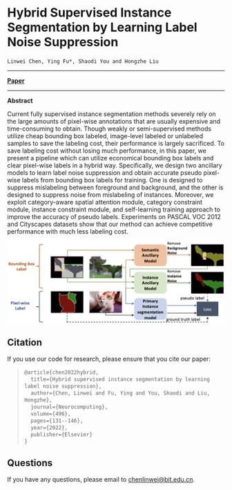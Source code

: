 # Hybrid Supervised Instance Segmentation by Learning Label Noise Suppression

```
Linwei Chen, Ying Fu*, Shaodi You and Hongzhe Liu
```

------

[**Paper**](https://www.sciencedirect.com/science/article/pii/S0925231222005574)

------

**Abstract**

Current fully supervised instance segmentation methods severely rely on the large amounts of pixel-wise annotations that are usually expensive and time-consuming to obtain. Though weakly or semi-supervised methods utilize cheap bounding box labeled, image-level labeled or unlabeled samples to save the labeling cost, their performance is largely sacrificed. To save labeling cost without losing much performance, in this paper, we present a pipeline which can utilize economical bounding box labels and clear pixel-wise labels in a hybrid way. Specifically, we design two ancillary models to learn label noise suppression and obtain accurate pseudo pixel-wise labels from bounding box labels for training. One is designed to suppress mislabeling between foreground and background, and the other is designed to suppress noise from mislabeling of instances. Moreover, we exploit category-aware spatial attention module, category constraint module, instance constraint module, and self-learning training approach to improve the accuracy of pseudo labels. Experiments on PASCAL VOC 2012 and Cityscapes datasets show that our method can achieve competitive performance with much less labeling cost.

![overview](./abstract.png)



## Citation

If you use our code for research, please ensure that you cite our paper:

> ```
> @article{chen2022hybrid,
>   title={Hybrid supervised instance segmentation by learning label noise suppression},
>   author={Chen, Linwei and Fu, Ying and You, Shaodi and Liu, Hongzhe},
>   journal={Neurocomputing},
>   volume={496},
>   pages={131--146},
>   year={2022},
>   publisher={Elsevier}
> }        
> ```





## Questions

If you have any questions, please email to chenlinwei@bit.edu.cn.
